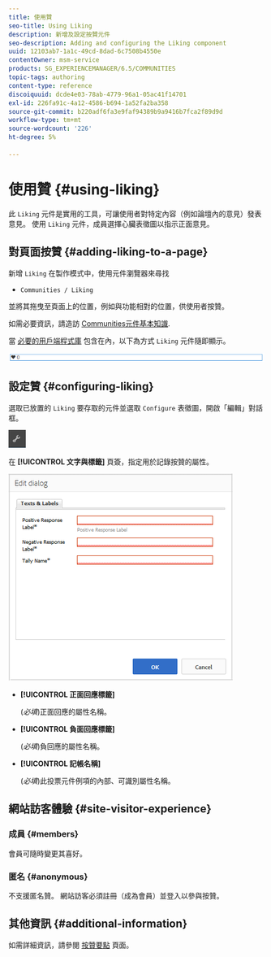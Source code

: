 ```yaml
---
title: 使用贊
seo-title: Using Liking
description: 新增及設定按贊元件
seo-description: Adding and configuring the Liking component
uuid: 12103ab7-1a1c-49cd-8dad-6c7508b4550e
contentOwner: msm-service
products: SG_EXPERIENCEMANAGER/6.5/COMMUNITIES
topic-tags: authoring
content-type: reference
discoiquuid: dcde4e03-78ab-4779-96a1-05ac41f14701
exl-id: 226fa91c-4a12-4586-b694-1a52fa2ba358
source-git-commit: b220adf6fa3e9faf94389b9a9416b7fca2f89d9d
workflow-type: tm+mt
source-wordcount: '226'
ht-degree: 5%

---
```


# 使用贊 {#using-liking}

此 `Liking` 元件是實用的工具，可讓使用者對特定內容（例如論壇內的意見）發表意見。 使用 `Liking` 元件，成員選擇心臟表徵圖以指示正面意見。

## 對頁面按贊 {#adding-liking-to-a-page}

新增 `Liking` 在製作模式中，使用元件瀏覽器來尋找

* `Communities / Liking`

並將其拖曳至頁面上的位置，例如與功能相對的位置，供使用者按贊。

如需必要資訊，請造訪 [Communities元件基本知識](basics.md).

當 [必要的用戶端程式庫](essentials-liking.md#essentials-for-client-side) 包含在內，以下為方式 `Liking` 元件隨即顯示。

![按贊元件](assets/liking-component.png)

## 設定贊 {#configuring-liking}

選取已放置的 `Liking` 要存取的元件並選取 `Configure` 表徵圖，開啟「編輯」對話框。

![configure-new](assets/configure-new.png)

在 **[!UICONTROL 文字與標籤]** 頁簽，指定用於記錄按贊的屬性。

![設定按贊](assets/configure-liking.png)

* **[!UICONTROL 正面回應標籤]**

   (*必填*)正面回應的屬性名稱。

* **[!UICONTROL 負面回應標籤]**

   (*必填*)負回應的屬性名稱。

* **[!UICONTROL 記帳名稱]**

   (*必填*)此投票元件例項的內部、可識別屬性名稱。

## 網站訪客體驗 {#site-visitor-experience}

### 成員 {#members}

會員可隨時變更其喜好。

### 匿名 {#anonymous}

不支援匿名贊。 網站訪客必須註冊（成為會員）並登入以參與按贊。

## 其他資訊 {#additional-information}

如需詳細資訊，請參閱 [按贊要點](essentials-liking.md) 頁面。
